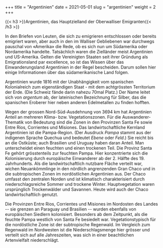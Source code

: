+++
title = "Argentinien"
date = 2021-05-01
slug = "argentinien"
weight = 2
+++

{{< h3 >}}Argentinien, das Hauptzielland der Oberwalliser Emigranten{{< /h3 >}}

In den Briefen von Leuten, die sich zu emigrieren entschlossen oder bereits emigriert waren, aber auch in den im Walliser Gebliebenen war durchwegs pauschal von «Amerika» die Rede, ob es sich nun um Südamerika oder Nordamerika handelte. Tatsächlich waren die Zielländer meist Argentinien und US-Amerika. Gelten die Vereinigten Staaten seit ihrer Gründung als Emigrationsland par excellence, so ist das Wissen über das Einwanderungsland Argentinien in der Regel bescheiden. Darum sollen hier einige Informationen über das südamerikanische Land folgen.

Argentinien wurde 1816 mit der Unabhängigkeit vom spanischen Kolonialreich zum eigenständigen Staat - mit dem achtgrössten Territorium der Erde. (Die Schweiz fände darin nahezu 70mal Platz.) Der Name leitet sich von *argentum* ab, der lateinischen Bezeichnung für Silber, das die spanischen Eroberer hier neben anderen Edelmetallen zu finden hofften.

Wegen der grossen Nord-Süd-Ausdehnung von 3694 km hat Argentinien Anteil an mehreren Klima- bzw. Vegetationszonen. Für die Auswanderer-Thematik von Bedeutung sind die Zonen in den Provinzen Santa Fe sowie Entre Rios, Corrientes und Misiones. Das landwirtschaftliche Kernland Argentinien ist die Pampa-Region. (Der Ausdruck *Pampa* stammt aus der indigenen Sprache Quechua und bedeutet *Ebene* oder *Feld*.) Sie reicht bis an die Ostküste; auch Brasilien und Uruguay haben daran Anteil. Man unterscheidet einen feuchten und einen trockenen Teil. Die Provinz Santa Fe gehört grösstenteils zur feuchten Pampa. Hier konzentrierte sich die Kolonisierung durch europäische Einwanderer ab der 2. Hälfte des 19. Jahrhunderts. Als die landwirtschaftlich nutzbare Fläche verteilt war, wichen Neuankömmlinge in den nördlich angrenzenden Gran Chaco und in die subtropischen Zonen im nordöstlichen Argentinien aus. Der Chaco umfasst den zentralen Norden und ist klimatisch charakterisiert durch niederschlagsreiche Sommer und trockene Winter. Hauptvegetation waren ursprünglich Trockenwälder und Savannen. Heute wird auch der Chaco landwirtschaftlich genutzt.

Die Provinzen Entre Rios, Corrientes und Misiones im Nordosten des Landes -- sie grenzen an Paraguay und Brasilien -- wurden ebenfalls von europäischen Siedlern kolonisiert. Besonders ab dem Zeitpunkt, als die feuchte Pampa westlich von Santa Fe besiedelt war. Vegetationstypisch für die nordöstliche Zone ist der subtropische Regenwald. Im Vergleich zum Regenwald im Nordwesten ist die Niederschlagsmenge hier grösser und verteilt sich auf alle Jahreszeiten, was sich in einer beachtlichen Artenvielfalt niederschlägt.

